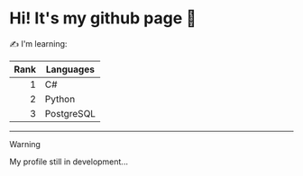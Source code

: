 # Hi! It's my github page 📝

✍ I'm learning:

| Rank | Languages |
|-----:|-----------|
|     1| C#        |
|     2| Python    |
|     3| PostgreSQL|



---


> [!WARNING]
> My profile still in development...
